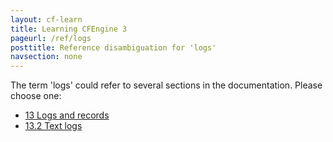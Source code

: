 ```yaml
---
layout: cf-learn
title: Learning CFEngine 3
pageurl: /ref/logs
posttitle: Reference disambiguation for 'logs'
navsection: none
---
```


The term 'logs' could refer to several sections in the documentation. Please choose one:

- [13 Logs and records](https://cfengine.com/manuals/cf3-reference.html#Logs-and-records)
- [13.2 Text logs](https://cfengine.com/manuals/cf3-reference.html#Text-logs)
